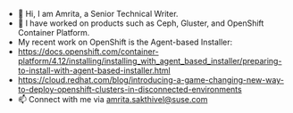 - 👋 Hi, I am Amrita, a Senior Technical Writer.
- 👀 I have worked on products such as Ceph, Gluster, and OpenShift Container Platform.
- My recent work on OpenShift is the Agent-based Installer:
-  https://docs.openshift.com/container-platform/4.12/installing/installing_with_agent_based_installer/preparing-to-install-with-agent-based-installer.html
-  https://cloud.redhat.com/blog/introducing-a-game-changing-new-way-to-deploy-openshift-clusters-in-disconnected-environments
- 📫 Connect with me via amrita.sakthivel@suse.com

<!---
Amrita42/Amrita42 is a ✨ special ✨ repository because its `README.md` (this file) appears on your GitHub profile.
You can click the Preview link to take a look at your changes.
--->
